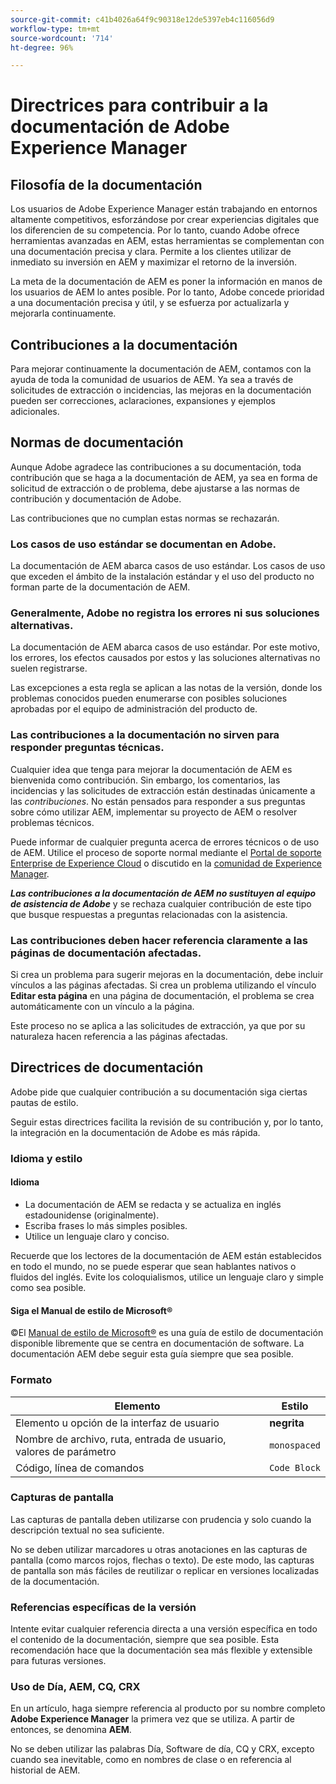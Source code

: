 ```yaml
---
source-git-commit: c41b4026a64f9c90318e12de5397eb4c116056d9
workflow-type: tm+mt
source-wordcount: '714'
ht-degree: 96%

---
```

# Directrices para contribuir a la documentación de Adobe Experience Manager

## Filosofía de la documentación

Los usuarios de Adobe Experience Manager están trabajando en entornos altamente competitivos, esforzándose por crear experiencias digitales que los diferencien de su competencia. Por lo tanto, cuando Adobe ofrece herramientas avanzadas en AEM, estas herramientas se complementan con una documentación precisa y clara. Permite a los clientes utilizar de inmediato su inversión en AEM y maximizar el retorno de la inversión.

La meta de la documentación de AEM es poner la información en manos de los usuarios de AEM lo antes posible. Por lo tanto, Adobe concede prioridad a una documentación precisa y útil, y se esfuerza por actualizarla y mejorarla continuamente.

## Contribuciones a la documentación

Para mejorar continuamente la documentación de AEM, contamos con la ayuda de toda la comunidad de usuarios de AEM. Ya sea a través de solicitudes de extracción o incidencias, las mejoras en la documentación pueden ser correcciones, aclaraciones, expansiones y ejemplos adicionales.

## Normas de documentación

Aunque Adobe agradece las contribuciones a su documentación, toda contribución que se haga a la documentación de AEM, ya sea en forma de solicitud de extracción o de problema, debe ajustarse a las normas de contribución y documentación de Adobe.

Las contribuciones que no cumplan estas normas se rechazarán.

### Los casos de uso estándar se documentan en Adobe.

La documentación de AEM abarca casos de uso estándar. Los casos de uso que exceden el ámbito de la instalación estándar y el uso del producto no forman parte de la documentación de AEM.

### Generalmente, Adobe no registra los errores ni sus soluciones alternativas.

La documentación de AEM abarca casos de uso estándar. Por este motivo, los errores, los efectos causados por estos y las soluciones alternativas no suelen registrarse.

Las excepciones a esta regla se aplican a las notas de la versión, donde los problemas conocidos pueden enumerarse con posibles soluciones aprobadas por el equipo de administración del producto de.

### Las contribuciones a la documentación no sirven para responder preguntas técnicas.

Cualquier idea que tenga para mejorar la documentación de AEM es bienvenida como contribución. Sin embargo, los comentarios, las incidencias y las solicitudes de extracción están destinadas únicamente a las *contribuciones*. No están pensados para responder a sus preguntas sobre cómo utilizar AEM, implementar su proyecto de AEM o resolver problemas técnicos.

Puede informar de cualquier pregunta acerca de errores técnicos o de uso de AEM. Utilice el proceso de soporte normal mediante el [Portal de soporte Enterprise de Experience Cloud](https://experienceleague.adobe.com/es?support-solution=General#support) o discutido en la [comunidad de Experience Manager](https://experienceleaguecommunities.adobe.com/t5/adobe-experience-manager/ct-p/adobe-experience-manager-community?profile.language=es).

***Las contribuciones a la documentación de AEM no sustituyen al equipo de asistencia de Adobe*** y se rechaza cualquier contribución de este tipo que busque respuestas a preguntas relacionadas con la asistencia.

### Las contribuciones deben hacer referencia claramente a las páginas de documentación afectadas.

Si crea un problema para sugerir mejoras en la documentación, debe incluir vínculos a las páginas afectadas. Si crea un problema utilizando el vínculo **Editar esta página** en una página de documentación, el problema se crea automáticamente con un vínculo a la página.

Este proceso no se aplica a las solicitudes de extracción, ya que por su naturaleza hacen referencia a las páginas afectadas.

## Directrices de documentación

Adobe pide que cualquier contribución a su documentación siga ciertas pautas de estilo.

Seguir estas directrices facilita la revisión de su contribución y, por lo tanto, la integración en la documentación de Adobe es más rápida.

### Idioma y estilo

#### Idioma

* La documentación de AEM se redacta y se actualiza en inglés estadounidense (originalmente).
* Escriba frases lo más simples posibles.
* Utilice un lenguaje claro y conciso.

Recuerde que los lectores de la documentación de AEM están establecidos en todo el mundo, no se puede esperar que sean hablantes nativos o fluidos del inglés. Evite los coloquialismos, utilice un lenguaje claro y simple como sea posible.

#### Siga el Manual de estilo de Microsoft®

©El [Manual de estilo de Microsoft®](https://learn.microsoft.com/es_es/style-guide/welcome/) es una guía de estilo de documentación disponible libremente que se centra en documentación de software. La documentación AEM debe seguir esta guía siempre que sea posible.

### Formato

| Elemento | Estilo |
|---|---|
| Elemento u opción de la interfaz de usuario | **negrita** |
| Nombre de archivo, ruta, entrada de usuario, valores de parámetro | `monospaced` |
| Código, línea de comandos | ```Code Block``` |

### Capturas de pantalla

Las capturas de pantalla deben utilizarse con prudencia y solo cuando la descripción textual no sea suficiente.

No se deben utilizar marcadores u otras anotaciones en las capturas de pantalla (como marcos rojos, flechas o texto). De este modo, las capturas de pantalla son más fáciles de reutilizar o replicar en versiones localizadas de la documentación.

### Referencias específicas de la versión

Intente evitar cualquier referencia directa a una versión específica en todo el contenido de la documentación, siempre que sea posible. Esta recomendación hace que la documentación sea más flexible y extensible para futuras versiones.

### Uso de Día, AEM, CQ, CRX

En un artículo, haga siempre referencia al producto por su nombre completo **Adobe Experience Manager** la primera vez que se utiliza. A partir de entonces, se denomina **AEM**.

No se deben utilizar las palabras Día, Software de día, CQ y CRX, excepto cuando sea inevitable, como en nombres de clase o en referencia al historial de AEM.


